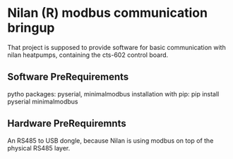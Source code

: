 # Nilan (R) modbus communication bringup
That project is supposed to provide software for basic communication with nilan heatpumps, containing the cts-602 control board.

## Software PreRequirements
pytho packages: pyserial, minimalmodbus
installation with pip: pip install pyserial minimalmodbus

## Hardware PreRequiremnts
An RS485 to USB dongle, because Nilan is using modbus on top of the physical RS485 layer.
